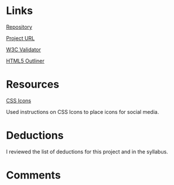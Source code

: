 # Links

[Repository](https://github.com/kellymarton/project_final3_marton_kelly)

[Project URL]()

[W3C Validator]()

[HTML5 Outliner]()

# Resources
[CSS Icons](https://www.w3schools.com/w3css/w3css_icons.asp)

Used instructions on CSS Icons to place icons for social media.

# Deductions
I reviewed the list of deductions for this project and in the syllabus.

# Comments
